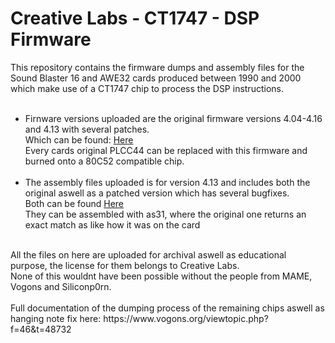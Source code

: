 # Creative Labs - CT1747 - DSP Firmware

This repository contains the firmware dumps and assembly files for the Sound Blaster 16 and AWE32 cards produced between 1990 and 2000 which make use of a CT1747 chip to process the DSP instructions.<br>
<br>
- Firnware versions uploaded are the original firmware versions 4.04-4.16 and 4.13 with several patches.<br>
  Which can be found: [Here](https://github.com/S95Sedan/CT1747_DSP/tree/main/firmware)<br>
  Every cards original PLCC44 can be replaced with this firmware and burned onto a 80C52 compatible chip.<br>
  <br>
- The assembly files uploaded is for version 4.13 and includes both the original aswell as a patched version which has several bugfixes.<br>
  Both can be found [Here](https://github.com/S95Sedan/CT1747_DSP/tree/main/assembly)<br>
  They can be assembled with as31, where the original one returns an exact match as like how it was on the card<br>
<br>
All the files on here are uploaded for archival aswell as educational purpose, the license for them belongs to Creative Labs.<br>
None of this wouldnt have been possible without the people from MAME, Vogons and Siliconp0rn.<br>
<br>
Full documentation of the dumping process of the remaining chips aswell as hanging note fix here: https://www.vogons.org/viewtopic.php?f=46&t=48732
